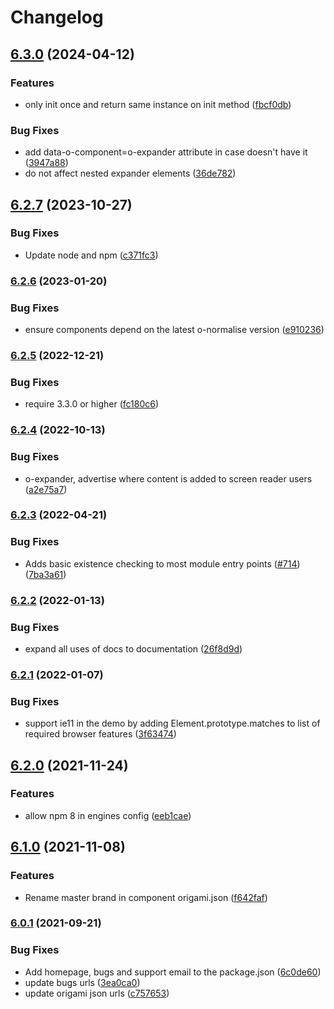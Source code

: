 # Changelog

## [6.3.0](https://github.com/Financial-Times/origami/compare/o-expander-v6.2.7...o-expander-v6.3.0) (2024-04-12)


### Features

* only init once and return same instance on init method ([fbcf0db](https://github.com/Financial-Times/origami/commit/fbcf0dbc399f243e246d7aa00e55e335839ec525))


### Bug Fixes

* add data-o-component=o-expander attribute in case doesn't have it ([3947a88](https://github.com/Financial-Times/origami/commit/3947a8841b884611c0a7d79372678fbdbeca4458))
* do not affect nested expander elements ([36de782](https://github.com/Financial-Times/origami/commit/36de7828b671239e39b544b16512f7b63a0d2d62))

## [6.2.7](https://github.com/Financial-Times/origami/compare/o-expander-v6.2.6...o-expander-v6.2.7) (2023-10-27)


### Bug Fixes

* Update node and npm ([c371fc3](https://github.com/Financial-Times/origami/commit/c371fc3f7f2d66266dbca95862ecef3ddeb1f339))

### [6.2.6](https://www.github.com/Financial-Times/origami/compare/o-expander-v6.2.5...o-expander-v6.2.6) (2023-01-20)


### Bug Fixes

* ensure components depend on the latest o-normalise version ([e910236](https://www.github.com/Financial-Times/origami/commit/e910236454318ce1bf198a06da7e76c0893c9142))

### [6.2.5](https://www.github.com/Financial-Times/origami/compare/o-expander-v6.2.4...o-expander-v6.2.5) (2022-12-21)


### Bug Fixes

* require 3.3.0 or higher ([fc180c6](https://www.github.com/Financial-Times/origami/commit/fc180c619755daa1b7bfe65509f354cf0de113bf))

### [6.2.4](https://www.github.com/Financial-Times/origami/compare/o-expander-v6.2.3...o-expander-v6.2.4) (2022-10-13)


### Bug Fixes

* o-expander, advertise where content is added to screen reader users ([a2e75a7](https://www.github.com/Financial-Times/origami/commit/a2e75a7422e8c7b56b4ac3482c874f20116a9b3b))

### [6.2.3](https://www.github.com/Financial-Times/origami/compare/o-expander-v6.2.2...o-expander-v6.2.3) (2022-04-21)


### Bug Fixes

* Adds basic existence checking to most module entry points ([#714](https://www.github.com/Financial-Times/origami/issues/714)) ([7ba3a61](https://www.github.com/Financial-Times/origami/commit/7ba3a61d0de2a32d3a27a225fd4258b3820c7bda))

### [6.2.2](https://www.github.com/Financial-Times/origami/compare/o-expander-v6.2.1...o-expander-v6.2.2) (2022-01-13)


### Bug Fixes

* expand all uses of docs to documentation ([26f8d9d](https://www.github.com/Financial-Times/origami/commit/26f8d9d8cbbe3e78902d8c3951b37e08150a77bd))

### [6.2.1](https://www.github.com/Financial-Times/origami/compare/o-expander-v6.2.0...o-expander-v6.2.1) (2022-01-07)


### Bug Fixes

* support ie11 in the demo by adding Element.prototype.matches to list of required browser features ([3f63474](https://www.github.com/Financial-Times/origami/commit/3f63474321681268b5dfe627f2b06f6564cd0c9a))

## [6.2.0](https://www.github.com/Financial-Times/origami/compare/o-expander-v6.1.0...o-expander-v6.2.0) (2021-11-24)


### Features

* allow npm 8 in engines config ([eeb1cae](https://www.github.com/Financial-Times/origami/commit/eeb1cae6e7f0379e647f2b41240b1f294997d528))

## [6.1.0](https://www.github.com/Financial-Times/origami/compare/o-expander-v6.0.1...o-expander-v6.1.0) (2021-11-08)


### Features

* Rename master brand in component origami.json ([f642faf](https://www.github.com/Financial-Times/origami/commit/f642faf0574d84ea8185b56e6090c8015def27e6))

### [6.0.1](https://www.github.com/Financial-Times/origami/compare/o-expander-v6.0.0...o-expander-v6.0.1) (2021-09-21)


### Bug Fixes

* Add homepage, bugs and support email to the package.json ([6c0de60](https://www.github.com/Financial-Times/origami/commit/6c0de60ebd6e64c4dd16d000fcc6b79412ce30f4))
* update bugs urls ([3ea0ca0](https://www.github.com/Financial-Times/origami/commit/3ea0ca03bcb6e55142a77387ad0fff5ddf056d44))
* update origami json urls ([c757653](https://www.github.com/Financial-Times/origami/commit/c7576532b5a14f0462d5346dfb63238be025602e))
